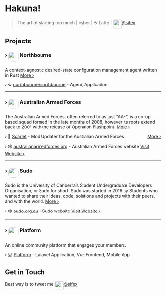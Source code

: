 # Hakuna!

> The art of starting too much | cyber | ☕ Latte | <img src="https://cdn2.iconfinder.com/data/icons/minimalism/512/twitter.png" height="28" style="border-radius: 4px;" align="top" />[@sifex](https://twitter.com/sifex)

## Projects

### › <img src="https://avatars3.githubusercontent.com/u/57554213?s=60&v=4" height="32" style="border-radius: 10px;" align="top" />  Northbourne

A context-agnostic desired-state configuration management agent written in Rust [More ›](https://docs.north.sh/)

› ⚙ [northbourne/northbourne](https://github.com/northbourne/northbourne) - Agent, Application 

---

### › <img src="https://australianarmedforces.org/aaf-global/images/favicon/aaf-global-apple-touch-icon-152x152.png" height="32" style="border-radius: 10px;" align="top" />  Australian Armed Forces

The Australian Armed Forces, often referred to as just “AAF”, is a co-op based squad formed in the late months of 2008, however its roots extend back to 2001 with the release of Operation Flashpoint. [More ›](https://australianarmedforces.org/about/)

› 🔴 [Scarlet](https://github.com/sifex/scarlet) - Mod Updater for the Australian Armed Forces <span style="float:right;">[More ›](https://australianarmedforces.org/mods/)</span>

› 🕸 [australianarmedforces.org](https://australianarmedforces.org) - Australian Armed Forces website [Visit Website ›](https://australianarmedforces.org/about/)

---

### › <img src="https://avatars1.githubusercontent.com/u/10512693?s=60&v=4" height="32" style="border-radius: 10px;" align="top" />  Sudo

Sudo is the University of Canberra’s Student Undergraduate Developers Organisation, or Sudo for short. Sudo was started in 2016 by Students who wanted to share their ideas, code, solutions and projects with their peers, and with the world. [More ›](https://sudo.org.au/about/)

› 🕸 [sudo.org.au](https://sudo.org.au/) - Sudo website [Visit Website ›](https://sudo.org.au/)

---

### › <img src="https://avatars0.githubusercontent.com/u/58643355?s=60&v=4" height="32" style="border-radius: 10px;" align="top" /> Platform

An online community platform that engages your members.

› 💻 [Platform](https://platformapp.io/) - Laravel Application, Vue Frontend, Mobile App

## Get in Touch

Best way is to tweet me <img src="https://cdn2.iconfinder.com/data/icons/minimalism/512/twitter.png" height="28" style="border-radius: 4px;" align="top" />[@sifex](https://twitter.com/sifex)
